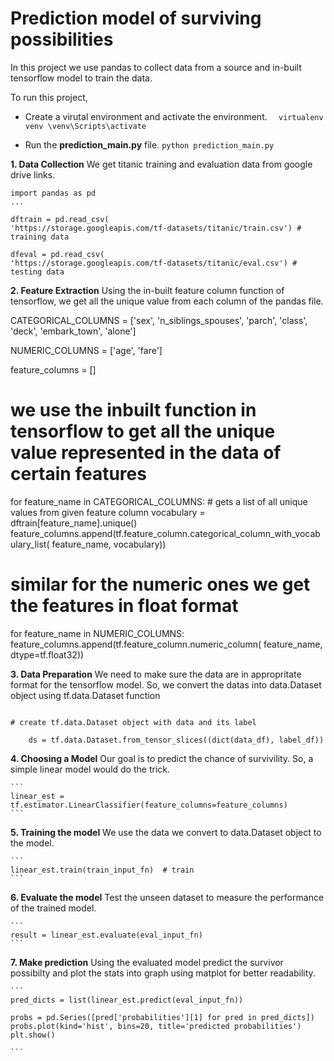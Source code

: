 # Prediction model of surviving possibilities

In this project we use pandas to collect data from a source and in-built tensorflow model to train the data.

To run this project,

- Create a virutal environment and activate the environment.
  `  virtualenv venv
\venv\Scripts\activate`

- Run the **prediction_main.py** file.
  `python prediction_main.py`

**1. Data Collection**
We get titanic training and evaluation data from google drive links.

```
import pandas as pd
...

dftrain = pd.read_csv(
'https://storage.googleapis.com/tf-datasets/titanic/train.csv') # training data

dfeval = pd.read_csv(
'https://storage.googleapis.com/tf-datasets/titanic/eval.csv') # testing data
```

**2. Feature Extraction**
Using the in-built feature column function of tensorflow, we get all the unique value from each column of the pandas file.

CATEGORICAL_COLUMNS = ['sex', 'n_siblings_spouses', 'parch', 'class', 'deck',
'embark_town', 'alone']

NUMERIC_COLUMNS = ['age', 'fare']

feature_columns = []

# we use the inbuilt function in tensorflow to get all the unique value represented in the data of certain features

for feature_name in CATEGORICAL_COLUMNS: # gets a list of all unique values from given feature column
vocabulary = dftrain[feature_name].unique()
feature_columns.append(tf.feature_column.categorical_column_with_vocabulary_list(
feature_name, vocabulary))

# similar for the numeric ones we get the features in float format

for feature_name in NUMERIC_COLUMNS:
feature_columns.append(tf.feature_column.numeric_column(
feature_name, dtype=tf.float32))

**3. Data Preparation**
We need to make sure the data are in appropritate format for the tensorflow model. So, we convert the datas into data.Dataset object using tf.data.Dataset function

```

# create tf.data.Dataset object with data and its label

    ds = tf.data.Dataset.from_tensor_slices((dict(data_df), label_df))

```

**4. Choosing a Model**
Our goal is to predict the chance of survivility. So, a simple linear model would do the trick.

    ```
    linear_est = tf.estimator.LinearClassifier(feature_columns=feature_columns)
    ```

**5. Training the model**
We use the data we convert to data.Dataset object to the model.

    ```
    linear_est.train(train_input_fn)  # train
    ```

**6. Evaluate the model**
Test the unseen dataset to measure the performance of the trained model.

    ```
    result = linear_est.evaluate(eval_input_fn)
    ```

**7. Make prediction**
Using the evaluated model predict the survivor possibilty and plot the stats into graph using matplot for better readability.

    ```
    pred_dicts = list(linear_est.predict(eval_input_fn))

    probs = pd.Series([pred['probabilities'][1] for pred in pred_dicts])
    probs.plot(kind='hist', bins=20, title='predicted probabilities')
    plt.show()

    ```

```

```
